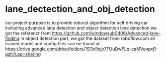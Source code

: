 # lane_dectection_and_obj_detection
our project purpose is to provide roburst algorithm for self driving car including advanced lane detection and object detection
lane detection we got the referencr from  https://github.com/windowsub0406/Advanced-lane-finding
in object detection part, we got the dataset from roboflow.com 
all trained model and config files can be found at https://drive.google.com/drive/folders/1SOdIlqje7FUuDwFLq-caMVovpxj1-qzh?usp=sharing
